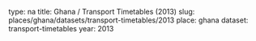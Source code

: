 type: na
title: Ghana / Transport Timetables (2013)
slug: places/ghana/datasets/transport-timetables/2013
place: ghana
dataset: transport-timetables
year: 2013
